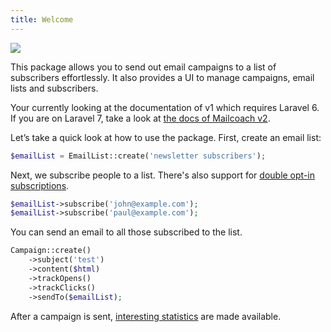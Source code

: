 ```yaml
---
title: Welcome
---
```


![](https://mailcoach.app/images/docs/v1/package/welcome.png)

This package allows you to send out email campaigns to a list of subscribers effortlessly. It also provides a UI to manage campaigns, email lists and subscribers.

Your currently looking at the documentation of v1 which requires Laravel 6. If you are on Laravel 7, take a look at [the docs of Mailcoach v2](/docs/v2/app/general/welcome).

Let’s take a quick look at how to use the package. First, create an email list:

```php
$emailList = EmailList::create('newsletter subscribers');
```

Next, we subscribe people to a list. There's also support for [double opt-in subscriptions](/docs/v1/package/working-with-lists/using-double-opt-in).

```php
$emailList->subscribe('john@example.com');
$emailList->subscribe('paul@example.com');
```

You can send an email to all those subscribed to the list.

```php
Campaign::create()
    ->subject('test')
    ->content($html)
    ->trackOpens()
    ->trackClicks()
    ->sendTo($emailList);
```

After a campaign is sent, [interesting statistics](/docs/v1/package/working-with-campaigns/viewing-statistics-of-a-sent-campaign) are made available.

